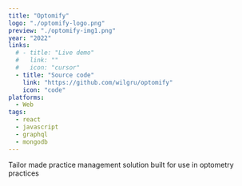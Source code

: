 ```yaml
---
title: "Optomify"
logo: "./optomify-logo.png"
preview: "./optomify-img1.png"
year: "2022"
links:
  # - title: "Live demo"
  #   link: ""
  #   icon: "cursor"
  - title: "Source code"
    link: "https://github.com/wilgru/optomify"
    icon: "code"
platforms:
  - Web
tags:
  - react
  - javascript
  - graphql
  - mongodb
---
```


Tailor made practice management solution built for use in optometry practices